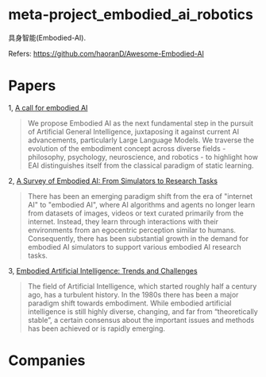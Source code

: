 # meta-project_embodied_ai_robotics
具身智能(Embodied-AI).

Refers: https://github.com/haoranD/Awesome-Embodied-AI

# Papers
1, [A call for embodied AI](https://arxiv.org/abs/2402.03824)
> We propose Embodied AI as the next fundamental step in the pursuit of Artificial General Intelligence, juxtaposing it against current AI advancements, particularly Large Language Models. We traverse the evolution of the embodiment concept across diverse fields - philosophy, psychology, neuroscience, and robotics - to highlight how EAI distinguishes itself from the classical paradigm of static learning. 

2, [A Survey of Embodied AI: From Simulators to Research Tasks](https://arxiv.org/abs/2103.04918)
> There has been an emerging paradigm shift from the era of "internet AI" to "embodied AI", where AI algorithms and agents no longer learn from datasets of images, videos or text curated primarily from the internet. Instead, they learn through interactions with their environments from an egocentric perception similar to humans. Consequently, there has been substantial growth in the demand for embodied AI simulators to support various embodied AI research tasks.

3, [Embodied Artificial Intelligence: Trends and Challenges](https://link.springer.com/chapter/10.1007/978-3-540-27833-7_1)
> The field of Artificial Intelligence, which started roughly half a century ago, has a turbulent history. In the 1980s there has been a major paradigm shift towards embodiment. While embodied artificial intelligence is still highly diverse, changing, and far from “theoretically stable”, a certain consensus about the important issues and methods has been achieved or is rapidly emerging. 

# Companies

